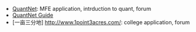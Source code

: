 * [QuantNet](https://www.quantnet.com/): MFE application, intrduction to quant, forum
 * [QuantNet Guide](https://www.quantnet.com/threads/master-reading-list-for-quants-mfe-financial-engineering-students.535/)
* [一亩三分地] http://www.1point3acres.com/: college application, forum
